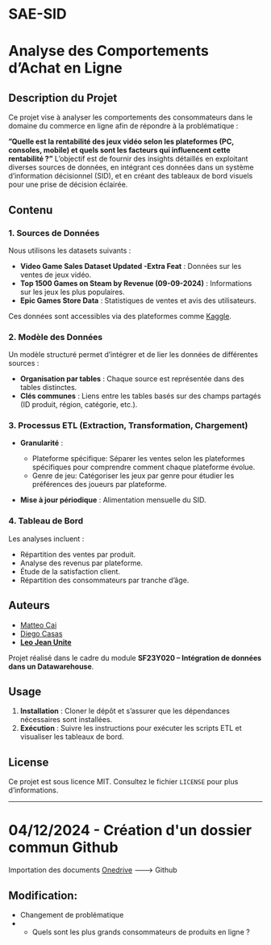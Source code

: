 # SAE-SID

# Analyse des Comportements d’Achat en Ligne 

## Description du Projet 
Ce projet vise à analyser les comportements des consommateurs dans le domaine du commerce en ligne afin de répondre à la problématique :   

**”Quelle est la rentabilité des jeux vidéo selon les plateformes (PC, consoles, mobile) et quels sont les facteurs qui influencent cette rentabilité ?”** 
L’objectif est de fournir des insights détaillés en exploitant diverses sources de données, en intégrant ces données dans un système d’information décisionnel (SID), et en créant des tableaux de bord visuels pour une prise de décision éclairée.

## Contenu
### 1. Sources de Données 
Nous utilisons les datasets suivants : 
- **Video Game Sales Dataset Updated -Extra Feat** : Données sur les ventes de jeux vidéo. 
- **Top 1500 Games on Steam by Revenue (09-09-2024)** : Informations sur les jeux les plus populaires. 
- **Epic Games Store Data** : Statistiques de ventes et avis des utilisateurs. 

Ces données sont accessibles via des plateformes comme [Kaggle](https://www.kaggle.com). 

### 2. Modèle des Données 
Un modèle structuré permet d’intégrer et de lier les données de différentes sources : 
- **Organisation par tables** : Chaque source est représentée dans des tables distinctes. 
- **Clés communes** : Liens entre les tables basés sur des champs partagés (ID produit, région, catégorie, etc.). 

### 3. Processus ETL (Extraction, Transformation, Chargement) 
- **Granularité** : 
  - Plateforme spécifique: Séparer les ventes selon les plateformes spécifiques pour comprendre comment chaque plateforme évolue.
  - Genre de jeu: Catégoriser les jeux par genre pour étudier les préférences des joueurs par plateforme.

- **Mise à jour périodique** : Alimentation mensuelle du SID. 

### 4. Tableau de Bord 
Les analyses incluent : 
- Répartition des ventes par produit. 
- Analyse des revenus par plateforme. 
- Étude de la satisfaction client. 
- Répartition des consommateurs par tranche d’âge. 

## Auteurs 
- [Matteo Cai]()
- [Diego Casas](https://github.com/InnateAlloy6) 
- **[Leo Jean Unite](https://github.com/TheColonel92)** 

Projet réalisé dans le cadre du module **SF23Y020 – Intégration de données dans un Datawarehouse**. 

## Usage 
1. **Installation** : Cloner le dépôt et s’assurer que les dépendances nécessaires sont installées. 
2. **Exécution** : Suivre les instructions pour exécuter les scripts ETL et visualiser les tableaux de bord. 

## License 
Ce projet est sous licence MIT. Consultez le fichier `LICENSE` pour plus d’informations. 

----------------
# 04/12/2024 - Création d'un dossier commun Github
Importation des documents [Onedrive](https://up75-my.sharepoint.com/:f:/g/personal/leo-jean_unite_etu_u-paris_fr/EqiZWGWtvFpEk5rG8xhknTABkemmmbbd0obIYjkIXZsMcg?e=Rxe9zh) ---> Github

## Modification:
- Changement de problématique
- - Quels sont les plus grands consommateurs de produits en ligne ?
